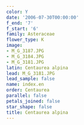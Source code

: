 ```yaml
---
color: Y
date: '2006-07-30T00:00:00'
f_end: '7'
f_start: '6'
family: Asteraceae
flower_type: K
image:
- M_G_3187.JPG
- M_G_3184.JPG
- M_G_3181.JPG
latin: Centaurea alpina
lead: M_G_3181.JPG
lead_sample: false
name: index.en
order: Centaurea
parallel: false
petals_joined: false
star_shape: false
title: Centaurea alpina
---
```

